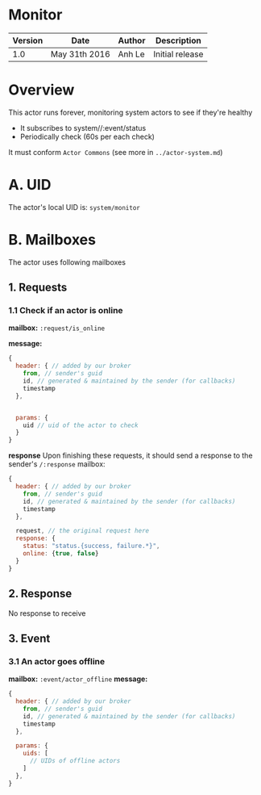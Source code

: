 Monitor
===================

Version | Date          | Author | Description
------- | ------------- | ------ | ---------------
1.0     | May 31th 2016 | Anh Le | Initial release

# Overview
This actor runs forever, monitoring system actors to see if they're healthy
- It subscribes to system/<uid>/:event/status
- Periodically check (60s per each check)

It must conform `Actor Commons` (see more in `../actor-system.md`)

# A. UID
The actor's local UID is: `system/monitor`

# B. Mailboxes
The actor uses following mailboxes

## 1. Requests
### 1.1 Check if an actor is online

**mailbox:** `:request/is_online`

**message:**

```javascript
{
  header: { // added by our broker
    from, // sender's guid
    id, // generated & maintained by the sender (for callbacks)
    timestamp
  },


  params: {
    uid // uid of the actor to check
  }
}
```

**response** Upon finishing these requests, it should send a response to the sender's `/:response` mailbox:

```js
{
  header: { // added by our broker
    from, // sender's guid
    id, // generated & maintained by the sender (for callbacks)
    timestamp
  },

  request, // the original request here
  response: {
    status: "status.{success, failure.*}",
    online: {true, false}
  }
}
```

## 2. Response
No response to receive

## 3. Event
### 3.1 An actor goes offline
**mailbox:** `:event/actor_offline`
**message:**

```javascript
{
  header: { // added by our broker
    from, // sender's guid
    id, // generated & maintained by the sender (for callbacks)
    timestamp
  },

  params: {
    uids: [
      // UIDs of offline actors
    ]  
  },
}
```
